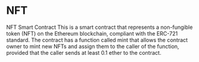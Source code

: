 # NFT
NFT Smart Contract
This is a smart contract that represents a non-fungible token (NFT) on the Ethereum blockchain, compliant with the ERC-721 standard. The contract has a function called mint that allows the contract owner to mint new NFTs and assign them to the caller of the function, provided that the caller sends at least 0.1 ether to the contract. 

